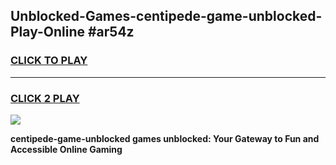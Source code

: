 
## Unblocked-Games-centipede-game-unblocked-Play-Online #ar54z
<h3>
<a href="https://news.freeplayer.one?title=centipede-game-unblocked&ref=3">CLICK TO PLAY</a></h3>
<hr>

<h3>
<a href="https://news.freeplayer.one?title=centipede-game-unblocked&ref=3">CLICK 2 PLAY</a>
  
</h3>

<a href="https://news.freeplayer.one?title=centipede-game-unblocked&ref=3"><img src="https://clearcache.store/games.png"></a>


**centipede-game-unblocked games unblocked: Your Gateway to Fun and Accessible Online Gaming**
